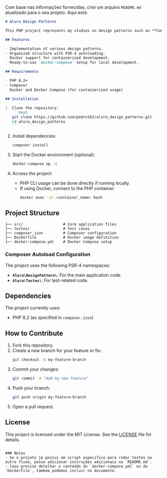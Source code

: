 Com base nas informações fornecidas, criei um arquivo `README.md` atualizado para o seu projeto. Aqui está:

````markdown
# Alura Design Patterns

This PHP project represents my studies on design patterns such as **Command**, **Observer**, **State**, **Strategy**, **Iterator**, and others. It uses modern PHP (version 8.2+) and is structured to follow the PSR-4 autoloading standard.

## Features

- Implementation of various design patterns.
- Organized structure with PSR-4 autoloading.
- Docker support for containerized development.
- Ready-to-use `docker-compose` setup for local development.

## Requirements

- PHP 8.2+
- Composer
- Docker and Docker Compose (for containerized usage)

## Installation

1. Clone the repository:
   ```bash
   git clone https://github.com/pedro162/alura_design_patterns.git
   cd alura_design_patterns
   ```
````

2. Install dependencies:

   ```bash
   composer install
   ```

3. Start the Docker environment (optional):

   ```bash
   docker-compose up -d
   ```

4. Access the project:
   - PHP CLI usage can be done directly if running locally.
   - If using Docker, connect to the PHP container:
     ```bash
     docker exec -it <container_name> bash
     ```

## Project Structure

```
├── src/                  # Core application files
├── testes/               # Test cases
├── composer.json         # Composer configuration
├── Dockerfile            # Docker image definition
├── docker-compose.yml    # Docker Compose setup
```

### Composer Autoload Configuration

The project uses the following PSR-4 namespaces:

- **`Alura\DesignPattern\`**: For the main application code.
- **`Alura\Testes\`**: For test-related code.

## Dependencies

The project currently uses:

- PHP 8.2 (as specified in `composer.json`)

## How to Contribute

1. Fork this repository.
2. Create a new branch for your feature or fix:
   ```bash
   git checkout -b my-feature-branch
   ```
3. Commit your changes:
   ```bash
   git commit -m "Add my new feature"
   ```
4. Push your branch:
   ```bash
   git push origin my-feature-branch
   ```
5. Open a pull request.

## License

This project is licensed under the MIT License. See the [LICENSE](LICENSE) file for details.

```

### Notas
- Se o projeto já possui um script específico para rodar testes ou outro fluxo, posso adicionar instruções adicionais no `README.md`.
- Caso precise detalhar o conteúdo do `docker-compose.yml` ou do `Dockerfile`, também podemos incluir no documento.
```
